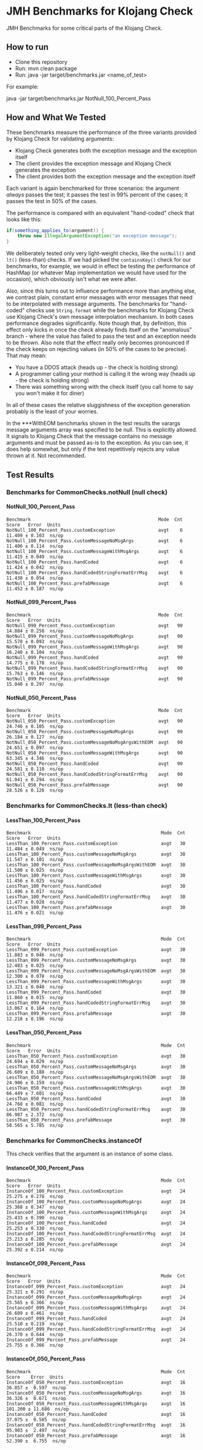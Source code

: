 # JMH Benchmarks for Klojang Check

JMH Benchmarks for some critical parts of the Klojang Check.

## How to run

- Clone this repository
- Run: mvn clean package
- Run: java -jar target/benchmarks.jar <name_of_test>

For example:

java -jar target/benchmarks.jar NotNull_100_Percent_Pass

## How and What We Tested

These benchmarks measure the performance of the three variants provided by Klojang
Check for validating arguments:

- Klojang Check generates both the exception message and the exception itself
- The client provides the exception message and Klojang Check generates the exception
- The client provides both the exception message and the exception itself

Each variant is again benchmarked for three scenarios: the argument _always_ passes
the test; it passes the test in 99% percent of the cases; it passes the test in 50%
of the cases.

The performance is compared with an equivalent "hand-coded" check that looks like
this:

```java
if(something_applies_to(argument)) {
    throw new IllegalArgumentException("an exception message");
}    
```

We deliberately tested only very light-weight checks, like the ```notNull()``` and
```lt()``` (less-than) checks. If we had picked the ```containsKey()``` check for our
benchmarks, for example, we would in effect be testing the performance of HashMap (or
whatever Map implementation we would have used for the occasion), which obviously
isn't what we were after.

Also, since this turns out to influence performance more than anything else, we
contrast plain, constant error messages with error messages that need to be
interpolated with message arguments. The benchmarks for "hand-coded" checks
use ```String.format``` while the benchmarks for Klojang Check use Klojang Check's
own message interpolation mechanism. In both cases performance degrades
significantly. Note though that, by definition, this effect only kicks in once the
check already finds itself on the "anomalous" branch - where the value has failed to
pass the test and an exception needs to be thrown. Also note that the effect really
only becomes pronounced if the check keeps on rejecting values (in 50% of the cases
to be precise). That may mean:

- You have a DDOS attack (heads up - the check is holding strong)
- A programmer calling your method is calling it the wrong way (heads up - the check
  is holding strong)
- There was something wrong with the check itself (you call home to say you won't
  make it for diner)

In all of these cases the relative sluggishness of the exception generation probably
is the least of your worries.

In the ***WithEOM benchmarks shown in the test results the varargs message arguments
array was specified to be null. This is explicitly allowed. It signals to Klojang
Check that the message contains no message arguments and must be passed as-is to the
exception. As you can see, it does help somewhat, but only if the test repetitively
rejects any value thrown at it. Not recommended.

## Test Results

### Benchmarks for CommonChecks.notNull (null check)

#### NotNull_100_Percent_Pass

```
Benchmark                                               Mode  Cnt   Score   Error  Units
NotNull_100_Percent_Pass.customException                avgt    6  11.409 ± 0.103  ns/op
NotNull_100_Percent_Pass.customMessageNoMsgArgs         avgt    6  11.406 ± 0.114  ns/op
NotNull_100_Percent_Pass.customMessageWithMsgArgs       avgt    6  11.415 ± 0.049  ns/op
NotNull_100_Percent_Pass.handCoded                      avgt    6  11.424 ± 0.042  ns/op
NotNull_100_Percent_Pass.handCodedStringFormatErrMsg    avgt    6  11.430 ± 0.054  ns/op
NotNull_100_Percent_Pass.prefabMessage                  avgt    6  11.452 ± 0.187  ns/op
```

#### NotNull_099_Percent_Pass

```
Benchmark                                               Mode  Cnt   Score   Error  Units
NotNull_099_Percent_Pass.customException                avgt   90  14.884 ± 0.250  ns/op
NotNull_099_Percent_Pass.customMessageNoMsgArgs         avgt   90  15.578 ± 0.093  ns/op
NotNull_099_Percent_Pass.customMessageWithMsgArgs       avgt   90  16.248 ± 0.104  ns/op
NotNull_099_Percent_Pass.handCoded                      avgt   90  14.775 ± 0.178  ns/op
NotNull_099_Percent_Pass.handCodedStringFormatErrMsg    avgt   90  15.763 ± 0.146  ns/op
NotNull_099_Percent_Pass.prefabMessage                  avgt   90  15.040 ± 0.297  ns/op
```

#### NotNull_050_Percent_Pass

```
Benchmark                                               Mode  Cnt   Score   Error  Units
NotNull_050_Percent_Pass.customException                avgt   90  24.746 ± 0.105  ns/op
NotNull_050_Percent_Pass.customMessageNoMsgArgs         avgt   90  26.184 ± 0.127  ns/op
NotNull_050_Percent_Pass.customMessageNoMsgArgsWithEOM  avgt   90  24.651 ± 0.097  ns/op
NotNull_050_Percent_Pass.customMessageWithMsgArgs       avgt   90  63.345 ± 4.346  ns/op
NotNull_050_Percent_Pass.handCoded                      avgt   90  24.581 ± 0.110  ns/op
NotNull_050_Percent_Pass.handCodedStringFormatErrMsg    avgt   90  61.041 ± 0.294  ns/op
NotNull_050_Percent_Pass.prefabMessage                  avgt   90  28.526 ± 0.126  ns/op
```

### Benchmarks for CommonChecks.lt (less-than check)

#### LessThan_100_Percent_Pass

```
Benchmark                                                Mode  Cnt   Score   Error  Units
LessThan_100_Percent_Pass.customException                avgt   30  11.484 ± 0.049  ns/op
LessThan_100_Percent_Pass.customMessageNoMsgArgs         avgt   30  11.547 ± 0.101  ns/op
LessThan_100_Percent_Pass.customMessageNoMsgArgsWithEOM  avgt   30  11.500 ± 0.025  ns/op
LessThan_100_Percent_Pass.customMessageWithMsgArgs       avgt   30  11.456 ± 0.025  ns/op
LessThan_100_Percent_Pass.handCoded                      avgt   30  11.496 ± 0.017  ns/op
LessThan_100_Percent_Pass.handCodedStringFormatErrMsg    avgt   30  11.477 ± 0.028  ns/op
LessThan_100_Percent_Pass.prefabMessage                  avgt   30  11.476 ± 0.021  ns/op
```

#### LessThan_099_Percent_Pass

```
Benchmark                                                Mode  Cnt   Score   Error  Units
LessThan_099_Percent_Pass.customException                avgt   30  11.883 ± 0.046  ns/op
LessThan_099_Percent_Pass.customMessageNoMsgArgs         avgt   30  12.483 ± 0.025  ns/op
LessThan_099_Percent_Pass.customMessageNoMsgArgsWithEOM  avgt   30  12.300 ± 0.078  ns/op
LessThan_099_Percent_Pass.customMessageWithMsgArgs       avgt   30  13.321 ± 0.048  ns/op
LessThan_099_Percent_Pass.handCoded                      avgt   30  11.860 ± 0.015  ns/op
LessThan_099_Percent_Pass.handCodedStringFormatErrMsg    avgt   30  13.067 ± 0.164  ns/op
LessThan_099_Percent_Pass.prefabMessage                  avgt   30  12.218 ± 0.196  ns/op
```

#### LessThan_050_Percent_Pass

```
Benchmark                                                Mode  Cnt   Score   Error  Units
LessThan_050_Percent_Pass.customException                avgt   30  24.694 ± 0.029  ns/op
LessThan_050_Percent_Pass.customMessageNoMsgArgs         avgt   30  26.609 ± 0.188  ns/op
LessThan_050_Percent_Pass.customMessageNoMsgArgsWithEOM  avgt   30  24.906 ± 0.159  ns/op
LessThan_050_Percent_Pass.customMessageWithMsgArgs       avgt   30  66.449 ± 7.601  ns/op
LessThan_050_Percent_Pass.handCoded                      avgt   30  24.768 ± 0.081  ns/op
LessThan_050_Percent_Pass.handCodedStringFormatErrMsg    avgt   30  86.987 ± 2.372  ns/op
LessThan_050_Percent_Pass.prefabMessage                  avgt   30  58.565 ± 5.785  ns/op
   ```

### Benchmarks for CommonChecks.instanceOf

This check verifies that the argument is an instance of some class.

#### InstanceOf_100_Percent_Pass

```
Benchmark                                                Mode  Cnt   Score   Error  Units
InstanceOf_100_Percent_Pass.customException              avgt   24  25.275 ± 0.278  ns/op
InstanceOf_100_Percent_Pass.customMessageNoMsgArgs       avgt   24  25.368 ± 0.347  ns/op
InstanceOf_100_Percent_Pass.customMessageWithMsgArgs     avgt   24  25.433 ± 0.390  ns/op
InstanceOf_100_Percent_Pass.handCoded                    avgt   24  25.253 ± 0.330  ns/op
InstanceOf_100_Percent_Pass.handCodedStringFormatErrMsg  avgt   24  25.213 ± 0.285  ns/op
InstanceOf_100_Percent_Pass.prefabMessage                avgt   24  25.392 ± 0.214  ns/op
```

#### InstanceOf_099_Percent_Pass

```
Benchmark                                                Mode  Cnt   Score   Error  Units
InstanceOf_099_Percent_Pass.customException              avgt   24  25.321 ± 0.291  ns/op
InstanceOf_099_Percent_Pass.customMessageNoMsgArgs       avgt   24  25.565 ± 0.366  ns/op
InstanceOf_099_Percent_Pass.customMessageWithMsgArgs     avgt   24  26.609 ± 0.461  ns/op
InstanceOf_099_Percent_Pass.handCoded                    avgt   24  25.510 ± 0.219  ns/op
InstanceOf_099_Percent_Pass.handCodedStringFormatErrMsg  avgt   24  26.370 ± 0.644  ns/op
InstanceOf_099_Percent_Pass.prefabMessage                avgt   24  25.755 ± 0.366  ns/op
```

#### InstanceOf_050_Percent_Pass

```
Benchmark                                                Mode  Cnt    Score    Error  Units
InstanceOf_050_Percent_Pass.customException              avgt   16   36.857 ±  0.597  ns/op
InstanceOf_050_Percent_Pass.customMessageNoMsgArgs       avgt   16   36.326 ±  0.671  ns/op
InstanceOf_050_Percent_Pass.customMessageWithMsgArgs     avgt   16  101.200 ± 11.686  ns/op
InstanceOf_050_Percent_Pass.handCoded                    avgt   16   37.075 ±  0.585  ns/op
InstanceOf_050_Percent_Pass.handCodedStringFormatErrMsg  avgt   16   95.903 ±  2.497  ns/op
InstanceOf_050_Percent_Pass.prefabMessage                avgt   16   52.390 ±  6.755  ns/op
```
